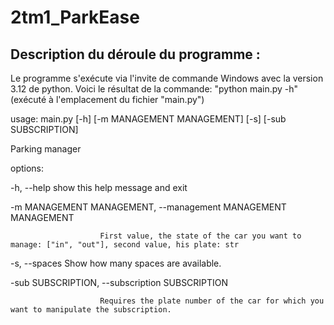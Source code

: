 # 2tm1_ParkEase
## Description du déroule du programme :

Le programme s'exécute via l'invite de commande Windows avec la version 3.12 de python.
Voici le résultat de la commande: "python main.py -h" (exécuté à l'emplacement du fichier "main.py")


usage: main.py [-h] [-m MANAGEMENT MANAGEMENT] [-s] [-sub SUBSCRIPTION]


Parking manager


options:

  -h, --help            show this help message and exit
  
  -m MANAGEMENT MANAGEMENT, --management MANAGEMENT MANAGEMENT
  
                        First value, the state of the car you want to manage: ["in", "out"], second value, his plate: str
                        
  -s, --spaces          Show how many spaces are available.
  
  -sub SUBSCRIPTION, --subscription SUBSCRIPTION
  
                        Requires the plate number of the car for which you want to manipulate the subscription.
